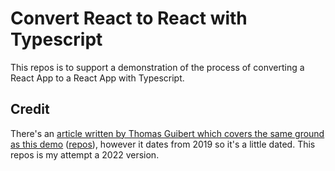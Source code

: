 # Convert React to React with Typescript
This repos is to support a demonstration of the process of converting a React App to a React App with Typescript.

## Credit
There's an [article written by Thomas Guibert which covers the same ground as this demo](https://medium.com/swlh/convert-your-javascript-react-app-to-typescript-the-easy-guide-631592dc1876) ([repos](https://github.com/thmsgbrt/Javascript-to-TypeScript-guide)), however it dates from 2019 so it's a little dated. This repos is my attempt a 2022 version.  
